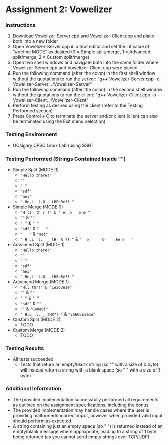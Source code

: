 # Assignment 2: Vowelizer

### Instructions

1) Download Vowelizer-Server.cpp and Vowelizer-Client.cpp and place both into a new folder
2) Open Vowelizer-Server.cpp in a text editor and set the int value of "#define MODE" as desired (0 = Simple
   split/merge, 1 = Advanced split/merge, 2 = Custom split/merge)
3) Open two shell windows and navigate both into the same folder where Vowelizer-Server.cpp and Vowelizer-Client.cpp
   were placed
4) Run the following command (after the colon) in the first shell window without the quotations to run the server: "g++
   Vowelizer-Server.cpp -o Vowelizer-Server; ./Vowelizer-Server"
5) Run the following command (after the colon) in the second shell window without the quotations to run the client: "g++
   Vowelizer-Client.cpp -o Vowelizer-Client; ./Vowelizer-Client"
6) Perform testing as desired using the client (refer to the Testing Performed section)
7) Press Control + C to terminate the server and/or client (client can also be terminated using the Exit menu selection)

### Testing Environment

- UCalgary CPSC Linux Lab (using SSH)

### Testing Performed (Strings Contained Inside "")

- Simple Split (MODE 0)
    - `"Hello there!"`
    - `""`
    - `" "`
    - `"sdf"`
    - `"aei"`
    - `" He,L  l.O _ tHEeRe?! "`
- Simple Merge (MODE 0)
    - `"H ll  th r !" & " e  o   e e "`
    - `""` & `""`
    - `" "` & `" "`
    - `"sdf"` & `"   "`
    - `"   "` & `"aei"`
    - `" H ,L  l.  _ tH  R ?! "` & `"  e      O     Ee e   "`
- Advanced Split (MODE 1)
    - `"Hello there!"`
    - `""`
    - `" "`
    - `"sdf"`
    - `"aei"`
    - `" He,L  l.O _ tHEeRe?! "`
- Advanced Merge (MODE 1)
    - `"Hll thr!" & "1e2o3e1e"`
    - `""` & `""`
    - `" "` & `" "`
    - `"sdf"` & `""`
    - `""` & `"0a0e0i"`
    - `" H,L  l. _ tHR?! "` & `"2e6O5E0e1e"`
- Custom Split (MODE 2)
    - TODO
- Custom Merge (MODE 2)
    - TODO

### Testing Results

- All tests succeeded
    - Tests that return an empty/blank string (so "" with a size of 0 byte) will instead return a string with a blank
      space (so " " with a size of 1 byte)

### Additional Information

- The provided implementation successfully performed all requirements as outlined on the assignment specifications,
  including the bonus
- The provided implementation may handle cases where the user is providing malformed/incorrect input, however when
  provided valid input should perform as expected
- A string containing just an empty space (so " ") is returned instead of an empty/blank message where appropriate,
  leading to a string of 1 byte being returned (as you cannot send empty strings over TCP/UDP)
